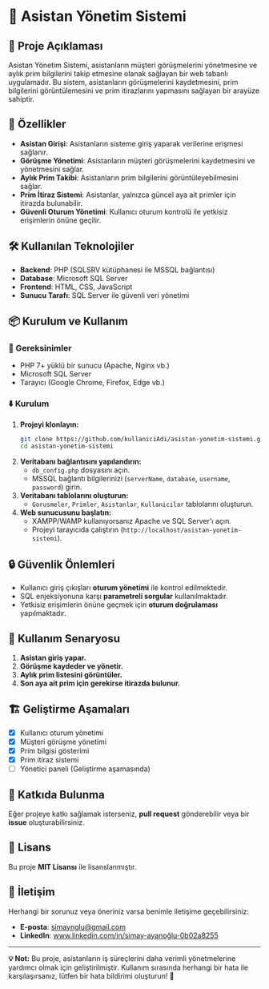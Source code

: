 # 🏢 Asistan Yönetim Sistemi

## 📖 Proje Açıklaması
Asistan Yönetim Sistemi, asistanların müşteri görüşmelerini yönetmesine ve aylık prim bilgilerini takip etmesine olanak sağlayan bir web tabanlı uygulamadır. Bu sistem, asistanların görüşmelerini kaydetmesini, prim bilgilerini görüntülemesini ve prim itirazlarını yapmasını sağlayan bir arayüze sahiptir.

## 🚀 Özellikler
- **Asistan Girişi**: Asistanların sisteme giriş yaparak verilerine erişmesi sağlanır.
- **Görüşme Yönetimi**: Asistanların müşteri görüşmelerini kaydetmesini ve yönetmesini sağlar.
- **Aylık Prim Takibi**: Asistanların prim bilgilerini görüntüleyebilmesini sağlar.
- **Prim İtiraz Sistemi**: Asistanlar, yalnızca güncel aya ait primler için itirazda bulunabilir.
- **Güvenli Oturum Yönetimi**: Kullanıcı oturum kontrolü ile yetkisiz erişimlerin önüne geçilir.

## 🛠️ Kullanılan Teknolojiler
- **Backend**: PHP (SQLSRV kütüphanesi ile MSSQL bağlantısı)
- **Database**: Microsoft SQL Server
- **Frontend**: HTML, CSS, JavaScript
- **Sunucu Tarafı**: SQL Server ile güvenli veri yönetimi

## 📦 Kurulum ve Kullanım
### 🔧 Gereksinimler
- PHP 7+ yüklü bir sunucu (Apache, Nginx vb.)
- Microsoft SQL Server
- Tarayıcı (Google Chrome, Firefox, Edge vb.)

### ⬇️ Kurulum
1. **Projeyi klonlayın:**
   ```sh
   git clone https://github.com/kullaniciAdi/asistan-yonetim-sistemi.git
   cd asistan-yonetim-sistemi
   ```
2. **Veritabanı bağlantısını yapılandırın:**
   - `db_config.php` dosyasını açın.
   - MSSQL bağlantı bilgilerinizi (`serverName`, `database`, `username`, `password`) girin.
3. **Veritabanı tablolarını oluşturun:**
   - `Gorusmeler`, `Primler`, `Asistanlar`, `Kullanicilar` tablolarını oluşturun.
4. **Web sunucusunu başlatın:**
   - XAMPP/WAMP kullanıyorsanız Apache ve SQL Server'ı açın.
   - Projeyi tarayıcıda çalıştırın (`http://localhost/asistan-yonetim-sistemi`).

## 🔒 Güvenlik Önlemleri
- Kullanıcı giriş çıkışları **oturum yönetimi** ile kontrol edilmektedir.
- SQL enjeksiyonuna karşı **parametreli sorgular** kullanılmaktadır.
- Yetkisiz erişimlerin önüne geçmek için **oturum doğrulaması** yapılmaktadır.

## 📌 Kullanım Senaryosu
1. **Asistan giriş yapar.**
2. **Görüşme kaydeder ve yönetir.**
3. **Aylık prim listesini görüntüler.**
4. **Son aya ait prim için gerekirse itirazda bulunur.**

## 🏗️ Geliştirme Aşamaları
- [x] Kullanıcı oturum yönetimi
- [x] Müşteri görüşme yönetimi
- [x] Prim bilgisi gösterimi
- [x] Prim itiraz sistemi
- [ ] Yönetici paneli (Geliştirme aşamasında)

## 🤝 Katkıda Bulunma
Eğer projeye katkı sağlamak isterseniz, **pull request** gönderebilir veya bir **issue** oluşturabilirsiniz.

## 📄 Lisans
Bu proje **MIT Lisansı** ile lisanslanmıştır.

## 📧 İletişim
Herhangi bir sorunuz veya öneriniz varsa benimle iletişime geçebilirsiniz:
- **E-posta**: simaynglu@gmail.com
- **LinkedIn**: www.linkedin.com/in/simay-ayanoğlu-0b02a8255

---
**💡 Not:** Bu proje, asistanların iş süreçlerini daha verimli yönetmelerine yardımcı olmak için geliştirilmiştir. Kullanım sırasında herhangi bir hata ile karşılaşırsanız, lütfen bir hata bildirimi oluşturun! 🚀

